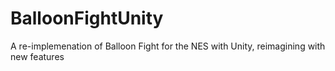 # BalloonFightUnity
A re-implemenation of Balloon Fight for the NES with Unity, reimagining with new features
